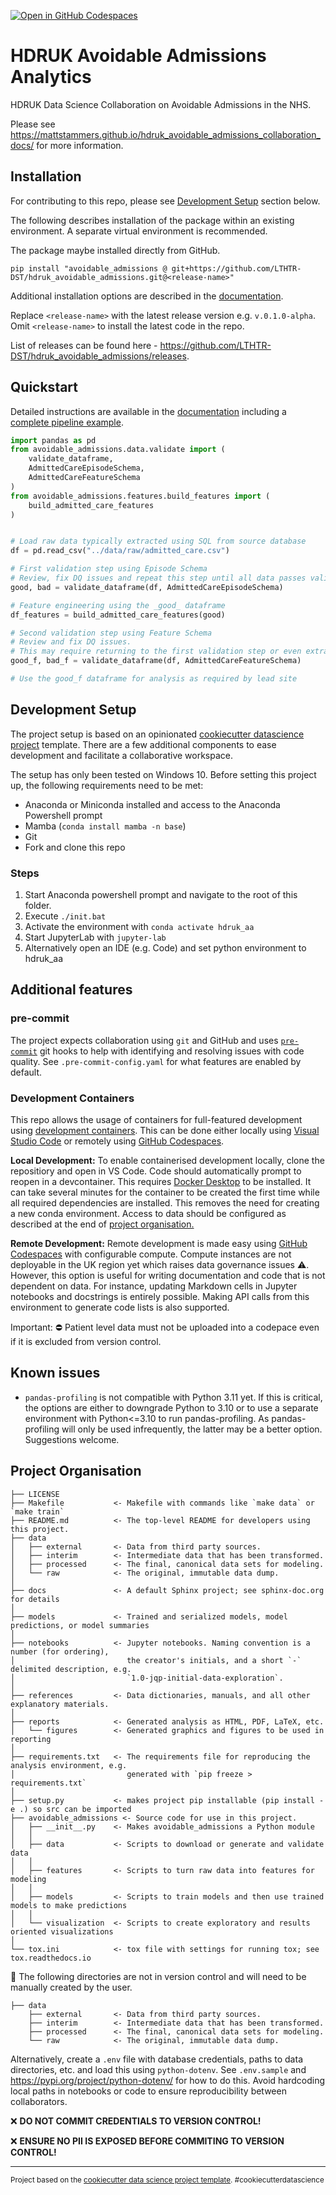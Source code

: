 [![Open in GitHub Codespaces](https://github.com/codespaces/badge.svg)](https://github.com/codespaces/new?hide_repo_select=true&ref=dev&repo=590237327&machine=basicLinux32gb&location=WestEurope)

# HDRUK Avoidable Admissions Analytics

HDRUK Data Science Collaboration on Avoidable Admissions in the NHS.

Please see <https://mattstammers.github.io/hdruk_avoidable_admissions_collaboration_docs/> for more information.

## Installation

For contributing to this repo, please see [Development Setup](#development-setup) section below.

The following describes installation of the package within an existing environment.
A separate virtual environment is recommended.

The package maybe installed directly from GitHub.

```shell
pip install "avoidable_admissions @ git+https://github.com/LTHTR-DST/hdruk_avoidable_admissions.git@<release-name>"
```

Additional installation options are described in the [documentation](https://lthtr-dst.github.io/hdruk_avoidable_admissions/).

Replace `<release-name>` with the latest release version e.g. `v.0.1.0-alpha`.
Omit `<release-name>` to install the latest code in the repo.

List of releases can be found here - <https://github.com/LTHTR-DST/hdruk_avoidable_admissions/releases>.

## Quickstart

Detailed instructions are available in the [documentation](https://lthtr-dst.github.io/hdruk_avoidable_admissions/) including a [complete pipeline example](https://lthtr-dst.github.io/hdruk_avoidable_admissions/admitted_care_pipeline_example).

```python
import pandas as pd
from avoidable_admissions.data.validate import (
    validate_dataframe,
    AdmittedCareEpisodeSchema,
    AdmittedCareFeatureSchema
)
from avoidable_admissions.features.build_features import (
    build_admitted_care_features
)


# Load raw data typically extracted using SQL from source database
df = pd.read_csv("../data/raw/admitted_care.csv")

# First validation step using Episode Schema
# Review, fix DQ issues and repeat this step until all data passes validation
good, bad = validate_dataframe(df, AdmittedCareEpisodeSchema)

# Feature engineering using the _good_ dataframe
df_features = build_admitted_care_features(good)

# Second validation step using Feature Schema
# Review and fix DQ issues.
# This may require returning to the first validation step or even extraction.
good_f, bad_f = validate_dataframe(df, AdmittedCareFeatureSchema)

# Use the good_f dataframe for analysis as required by lead site
```

## Development Setup

The project setup is based on an opinionated [cookiecutter datascience project](https://drivendata.github.io/cookiecutter-data-science/) template.
There are a few additional components to ease development and facilitate a collaborative workspace.

The setup has only been tested on Windows 10.
Before setting this project up, the following requirements need to be met:

- Anaconda or Miniconda installed and access to the Anaconda Powershell prompt
- Mamba (`conda install mamba -n base`)
- Git
- Fork and clone this repo

### Steps

1. Start Anaconda powershell prompt and navigate to the root of this folder.
2. Execute `./init.bat`
3. Activate the environment with `conda activate hdruk_aa`
4. Start JupyterLab with `jupyter-lab`
5. Alternatively open an IDE (e.g. Code) and set python environment to hdruk_aa

## Additional features

### pre-commit

The project expects collaboration using `git` and GitHub and uses [`pre-commit`](https://pre-commit.com/) git hooks
to help with identifying and resolving issues with code quality.
See `.pre-commit-config.yaml` for what features are enabled by default.

### Development Containers

This repo allows the usage of containers for full-featured development using [development containers](https://containers.dev/).
This can be done either locally using [Visual Studio Code](https://code.visualstudio.com/docs/devcontainers/containers)  or remotely using [GitHub Codespaces](https://github.com/features/codespaces).

**Local Development:**
To enable containerised development locally, clone the repositiory and open in VS Code.
Code should automatically prompt to reopen in a devcontainer.
This requires [Docker Desktop](https://www.docker.com/products/docker-desktop) to be installed.
It can take several minutes for the container to be created the first time while all required dependencies are installed.
This removes the need for creating a new conda environment.
Access to data should be configured as described at the end of [project organisation.](#project-organisation)

**Remote Development:**
Remote development is made easy using [GitHub Codespaces](https://github.com/features/codespaces) with configurable compute.
Compute instances are not deployable in the UK region yet which raises data governance issues :warning:.
However, this option is useful for writing documentation and code that is not dependent on data.
For instance, updating Markdown cells in Jupyter notebooks and docstrings is entirely possible.
Making API calls from this environment to generate code lists is also supported.

Important: :no_entry: Patient level data must not be uploaded into a codepace even if it is excluded from version control.

## Known issues

- `pandas-profiling` is not compatible with Python 3.11 yet. If this is critical, the options are either to downgrade Python to 3.10 or to use a separate environment with Python<=3.10 to run pandas-profiling. As pandas-profiling will only be used infrequently, the latter may be a better option. Suggestions welcome.

## Project Organisation

    ├── LICENSE
    ├── Makefile           <- Makefile with commands like `make data` or `make train`
    ├── README.md          <- The top-level README for developers using this project.
    ├── data
    │   ├── external       <- Data from third party sources.
    │   ├── interim        <- Intermediate data that has been transformed.
    │   ├── processed      <- The final, canonical data sets for modeling.
    │   └── raw            <- The original, immutable data dump.
    │
    ├── docs               <- A default Sphinx project; see sphinx-doc.org for details
    │
    ├── models             <- Trained and serialized models, model predictions, or model summaries
    │
    ├── notebooks          <- Jupyter notebooks. Naming convention is a number (for ordering),
    │                         the creator's initials, and a short `-` delimited description, e.g.
    │                         `1.0-jqp-initial-data-exploration`.
    │
    ├── references         <- Data dictionaries, manuals, and all other explanatory materials.
    │
    ├── reports            <- Generated analysis as HTML, PDF, LaTeX, etc.
    │   └── figures        <- Generated graphics and figures to be used in reporting
    │
    ├── requirements.txt   <- The requirements file for reproducing the analysis environment, e.g.
    │                         generated with `pip freeze > requirements.txt`
    │
    ├── setup.py           <- makes project pip installable (pip install -e .) so src can be imported
    ├── avoidable_admissions <- Source code for use in this project.
    │   ├── __init__.py    <- Makes avoidable_admissions a Python module
    │   │
    │   ├── data           <- Scripts to download or generate and validate data
    │   │
    │   ├── features       <- Scripts to turn raw data into features for modeling
    │   │
    │   ├── models         <- Scripts to train models and then use trained models to make predictions
    │   │
    │   └── visualization  <- Scripts to create exploratory and results oriented visualizations
    │
    └── tox.ini            <- tox file with settings for running tox; see tox.readthedocs.io

:file_folder: The following directories are not in version control and will need to be manually created by the user.

    ├── data
        ├── external       <- Data from third party sources.
        ├── interim        <- Intermediate data that has been transformed.
        ├── processed      <- The final, canonical data sets for modeling.
        └── raw            <- The original, immutable data dump.

Alternatively, create a `.env` file with database credentials, paths to data directories, etc. and
load this using `python-dotenv`.
See `.env.sample`  and <https://pypi.org/project/python-dotenv/> for how to do this.
Avoid hardcoding local paths in notebooks or code to ensure reproducibility between collaborators.

:x: **DO NOT COMMIT CREDENTIALS TO VERSION CONTROL!**

:x: **ENSURE NO PII IS EXPOSED BEFORE COMMITING TO VERSION CONTROL!**

--------

<p><small>Project based on the <a target="_blank" href="https://drivendata.github.io/cookiecutter-data-science/">cookiecutter data science project template</a>. #cookiecutterdatascience</small></p>
